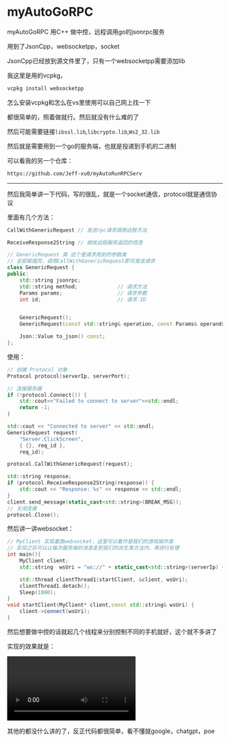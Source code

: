 # myAutoGoRPC
myAutoGoRPC 用C++ 做中控，远程调用go的jsonrpc服务

用到了JsonCpp，websocketpp，socket

JsonCpp已经放到源文件里了，只有一个websocketpp需要添加lib

我这里是用的vcpkg，

```bash
vcpkg install websocketpp
```

怎么安装vcpkg和怎么在vs里使用可以自己网上找一下

都很简单的，照着做就行。然后就没有什么难的了

然后可能需要链接`libssl.lib`,`libcrypto.lib`,`Ws2_32.lib`

然后就是需要用到一个go的服务端，也就是投递到手机的二进制

可以看我的另一个仓库：

```bash
https://github.com/Jeff-xu0/myAutoRunRPCServ
```



---

然后我简单讲一下代码，写的很乱，就是一个socket通信，protocol就是通信协议

里面有几个方法：

```C++
CallWithGenericRequest // 发送rpc请求调用远程方法

ReceiveResponse2String // 就收远程服务返回的信息

// GenericRequest 类 这个是请求用到的参数类
// 全部赋值完，调用CallWithGenericRequest即可发送请求
class GenericRequest {
public:
	std::string jsonrpc;
	std::string method;				// 请求方法
	Params params;					// 请求参数
	int id;							// 请求 ID


	GenericRequest();
	GenericRequest(const std::string& operation, const Params& operands, int id);

	Json::Value to_json() const;
};
```

使用：
```C++
// 创建 Protocol 对象
Protocol protocol(serverIp, serverPort);

// 连接服务器
if (!protocol.Connect()) {
	std::cout<<"Failed to connect to server"<<std::endl;
	return -1;
}

std::cout << "Connected to server" << std::endl;
GenericRequest request(
	"Server.ClickScreen",
	{ {}, req_id },
	req_id);

protocol.CallWithGenericRequest(request);

std::string response;
if (protocol.ReceiveResponse2String(response)) {
	std::cout << "Response: %s" << response << std::endl;
}
client.send_message(static_cast<std::string>(BREAK_MSG));
// 关闭连接
protocol.Close();
```

然后讲一讲websocket：

```C++
// MyClient 实现基类websocket，这里可以看作是我们的游戏操作类
// 实现之后可以让每次服务端的消息走到我们的派生类方法内，再进行处理
int main(){
    MyClient client; 
    std::string  wsUri = "ws://" + static_cast<std::string>(serverIp) + ":" + std::to_string(wsPort) + "/ws/" + std::to_string(req_id);

    std::thread clientThread1(startClient, &client, wsUri);
    clientThread1.detach();
    Sleep(1000);
}
void startClient(MyClient* client,const std::string& wsUri) {
	client->connect(wsUri);
}
```



然后想要做中控的话就起几个线程来分别控制不同的手机就好，这个就不多讲了

实现的效果就是：


<video src="./result.mp4"></video>

其他的都没什么讲的了，反正代码都很简单，看不懂就google，chatgpt，poe
